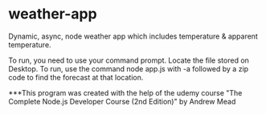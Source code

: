 # weather-app
Dynamic, async, node weather app which includes temperature &amp; apparent temperature.

To run, you need to use your command prompt. Locate the file stored on Desktop. To run, use the command node app.js with -a followed by a zip code to find the forecast at that location. 

***This program was created with the help of the udemy course "The Complete Node.js Developer Course (2nd Edition)" by Andrew Mead
